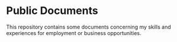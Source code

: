 # Public Documents

This repository contains some documents concerning my skills and experiences for employment or business opportunities.

